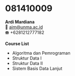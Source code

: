# 081410009
**Ardi Mardiana**  
:e-mail: aim@unma.ac.id  
:telephone: +6281212777182  
  
**Course List**  
- Algoritma dan Pemrograman  
- Struktur Data I  
- Struktur Data II  
- Sistem Basis Data Lanjut  
